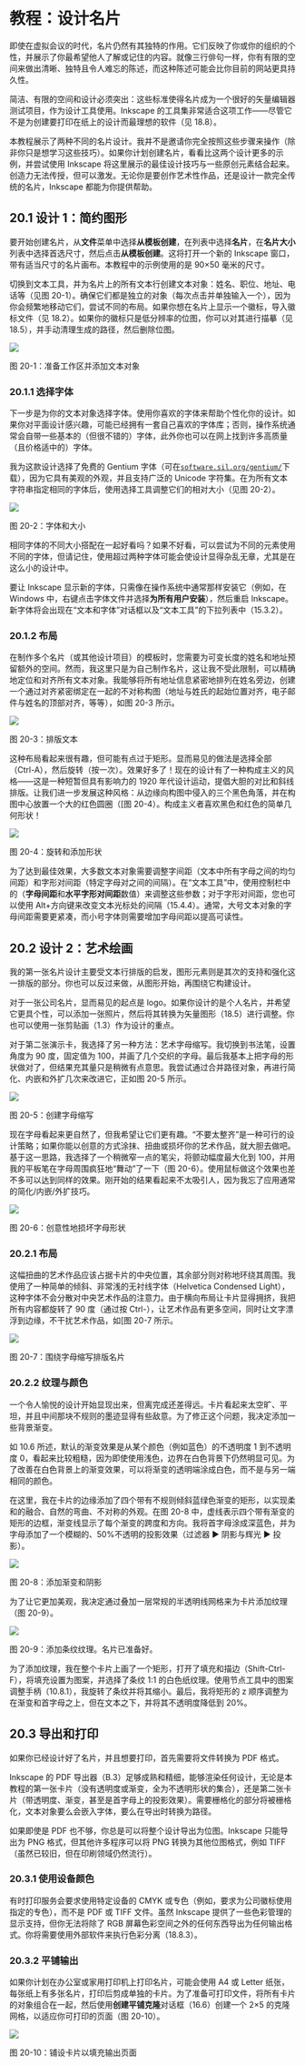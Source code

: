 # 教程：设计名片

即使在虚拟会议的时代，名片仍然有其独特的作用。它们反映了你或你的组织的个性，并展示了你最希望他人了解或记住的内容。就像三行俳句一样，你有有限的空间来做出清晰、独特且令人难忘的陈述，而这种陈述可能会比你目前的网站更具持久性。

简洁、有限的空间和设计必须突出：这些标准使得名片成为一个很好的矢量编辑器测试项目，作为设计工具使用。Inkscape 的工具集非常适合这项工作——尽管它不是为创建要打印在纸上的设计而最理想的软件（见 18.8）。

本教程展示了两种不同的名片设计。我并不是邀请你完全按照这些步骤来操作（除非你只是想学习这些技巧）。如果你计划创建名片，看看比这两个设计更多的示例，并尝试使用 Inkscape 将这里展示的最佳设计技巧与一些原创元素结合起来。创造力无法传授，但可以激发。无论你是要创作艺术性作品，还是设计一款完全传统的名片，Inkscape 都能为你提供帮助。

## 20.1 设计 1：简约图形

要开始创建名片，从**文件**菜单中选择**从模板创建**，在列表中选择**名片**，在**名片大小**列表中选择首选尺寸，然后点击**从模板创建**。这将打开一个新的 Inkscape 窗口，带有适当尺寸的名片画布。本教程中的示例使用的是 90×50 毫米的尺寸。

切换到文本工具，并为名片上的所有文本行创建文本对象：姓名、职位、地址、电话等（见图 20-1）。确保它们都是独立的对象（每次点击并单独输入一个），因为你会频繁地移动它们，尝试不同的布局。如果你想在名片上显示一个徽标，导入徽标文件（见 18.2）。如果你的徽标只是低分辨率的位图，你可以对其进行描摹（见 18.5），并手动清理生成的路径，然后删除位图。

![](img/t02-01.svg.png)

图 20-1：准备工作区并添加文本对象

### 20.1.1 选择字体

下一步是为你的文本对象选择字体。使用你喜欢的字体来帮助个性化你的设计。如果你对平面设计感兴趣，可能已经拥有一套自己喜欢的字体库；否则，操作系统通常会自带一些基本的（但很不错的）字体，此外你也可以在网上找到许多高质量（且价格适中的）字体。

我为这款设计选择了免费的 Gentium 字体（可在[`software.sil.org/gentium/`](https://software.sil.org/gentium/)下载），因为它具有美观的外观，并且支持广泛的 Unicode 字符集。在为所有文本字符串指定相同的字体后，使用选择工具调整它们的相对大小（见图 20-2）。

![](img/t02-02.svg.png)

图 20-2：字体和大小

相同字体的不同大小搭配在一起好看吗？如果不好看，可以尝试为不同的元素使用不同的字体，但请记住，使用超过两种字体可能会使设计显得杂乱无章，尤其是在这么小的设计中。

要让 Inkscape 显示新的字体，只需像在操作系统中通常那样安装它（例如，在 Windows 中，右键点击字体文件并选择**为所有用户安装**），然后重启 Inkscape。新字体将会出现在“文本和字体”对话框以及“文本工具”的下拉列表中（15.3.2）。

### 20.1.2 布局

在制作多个名片（或其他设计项目）的模板时，您需要为可变长度的姓名和地址预留额外的空间。然而，我这里只是为自己制作名片，这让我不受此限制，可以精确地定位和对齐所有文本对象。我能够将所有地址信息紧密地排列在姓名旁边，创建一个通过对齐紧密绑定在一起的不对称构图（地址与姓氏的起始位置对齐，电子邮件与姓名的顶部对齐，等等），如图 20-3 所示。

![](img/t02-03.svg.png)

图 20-3：排版文本

这种布局看起来很有趣，但可能有点过于矩形。显而易见的做法是选择全部（Ctrl-A），然后旋转（按一次）。效果好多了！现在的设计有了一种构成主义的风格——这是一种短暂但具有影响力的 1920 年代设计运动，提倡大胆的对比和斜线排版。让我们进一步发展这种风格：从边缘向构图中侵入的三个黑色角落，并在构图中心放置一个大的红色圆圈（[图 20-4）。构成主义者喜欢黑色和红色的简单几何形状！

![](img/t02-04.svg.png)

图 20-4：旋转和添加形状

为了达到最佳效果，大多数文本对象需要调整字间距（文本中所有字母之间的均匀间距）和字形对间距（特定字母对之间的间隔）。在“文本工具”中，使用控制栏中的（**字母间距**和**水平字形对间距**数值）来调整这些参数；对于字形对间距，您也可以使用 Alt+方向键来改变文本光标处的间隔（15.4.4）。通常，大号文本对象的字母间距需要更紧凑，而小号字体则需要增加字母间距以提高可读性。

## 20.2 设计 2：艺术绘画

我的第一张名片设计主要受文本行排版的启发，图形元素则是其次的支持和强化这一排版的部分。你也可以反过来做，从图形开始，再围绕它构建设计。

对于一张公司名片，显而易见的起点是 logo。如果你设计的是个人名片，并希望它更具个性，可以添加一张照片，然后将其转换为矢量图形（18.5）进行调整。你也可以使用一张剪贴画（1.3）作为设计的重点。

对于第二张演示卡，我选择了另一种方法：艺术字母缩写。我切换到书法笔，设置角度为 90 度，固定值为 100，并画了几个交织的字母。最后我基本上把字母的形状做对了，但结果充其量只是稍微有点意思。我尝试通过合并路径对象，再进行简化、内嵌和外扩几次来改进它，正如图 20-5 所示。

![](img/t02-05.svg.png)

图 20-5：创建字母缩写

现在字母看起来更自然了，但我希望让它们更有趣。“不要太整齐”是一种可行的设计策略；如果你能以创意的方式涂抹、扭曲或损坏你的艺术作品，就大胆去做吧。基于这一思路，我选择了一个稍微窄一点的笔尖，将颤动幅度最大化到 100，并用我的平板笔在字母周围疯狂地“舞动”了一下（图 20-6）。使用鼠标做这个效果也差不多可以达到同样的效果。刚开始的结果看起来不太吸引人，因为我忘了应用通常的简化/内嵌/外扩技巧。

![](img/t02-06.svg.png)

图 20-6：创意性地损坏字母形状

### 20.2.1 布局

这幅扭曲的艺术作品应该占据卡片的中央位置，其余部分则对称地环绕其周围。我使用了一种简单的倾斜、非常浅的无衬线字体（Helvetica Condensed Light），这种字体不会分散对中央艺术作品的注意力。由于横向布局让卡片显得拥挤，我把所有内容都旋转了 90 度（通过按 Ctrl-），让艺术作品有更多空间，同时让文字漂浮到边缘，不干扰艺术作品，如[图 20-7 所示。

![](img/t02-07.svg.png)

图 20-7：围绕字母缩写排版名片

### 20.2.2 纹理与颜色

一个令人愉悦的设计开始显现出来，但离完成还差得远。卡片看起来太空旷、平坦，并且中间那块不规则的墨迹显得有些敌意。为了修正这个问题，我决定添加一些背景渐变。

如 10.6 所述，默认的渐变效果是从某个颜色（例如蓝色）的不透明度 1 到不透明度 0，看起来比较粗糙，因为即使使用浅色，边界在白色背景下仍然明显可见。为了改善在白色背景上的渐变效果，可以将渐变的透明端涂成白色，而不是与另一端相同的颜色。

在这里，我在卡片的边缘添加了四个带有不规则倾斜蓝绿色渐变的矩形，以实现柔和的融合、自然的弯曲、不对称的外观。在图 20-8 中，虚线表示四个带有渐变的矩形的边框，渐变线显示了每个渐变的跨度和方向。我将首字母涂成深蓝色，并为字母添加了一个模糊的、50%不透明的投影效果（过滤器 ▶ 阴影与辉光 ▶ 投影）。

![](img/t02-08.svg.png)

图 20-8：添加渐变和阴影

为了让它更加美观，我决定通过叠加一层常规的半透明线网格来为卡片添加纹理（图 20-9）。

![](img/t02-09.svg.png)

图 20-9：添加条纹纹理。名片已准备好。

为了添加纹理，我在整个卡片上画了一个矩形，打开了填充和描边（Shift-Ctrl-F），将填充设置为图案，并选择了条纹 1:1 的白色纸纹理。使用节点工具中的图案调整手柄（10.8.1），我旋转了条纹并将其缩小。最后，我将矩形的 z 顺序调整为在渐变和首字母之上，但在文本之下，并将其不透明度降低到 20%。

## 20.3 导出和打印

如果你已经设计好了名片，并且想要打印，首先需要将文件转换为 PDF 格式。

Inkscape 的 PDF 导出器（B.3）足够成熟和精细，能够渲染任何设计，无论是本教程的第一张卡片（没有透明度或渐变，全为不透明形状的集合），还是第二张卡片（带透明度、渐变，甚至是首字母上的投影效果）。需要栅格化的部分将被栅格化，文本对象要么会嵌入字体，要么在导出时转换为路径。

如果即使是 PDF 也不够，你总是可以将整个设计导出为位图。Inkscape 只能导出为 PNG 格式，但其他许多程序可以将 PNG 转换为其他位图格式，例如 TIFF（虽然已较旧，但在印刷领域仍然流行）。

### 20.3.1 使用设备颜色

有时打印服务会要求使用特定设备的 CMYK 或专色（例如，要求为公司徽标使用指定的专色），而不是 PDF 或 TIFF 文件。虽然 Inkscape 提供了一些色彩管理的显示支持，但你无法将除了 RGB 屏幕色彩空间之外的任何东西导出为任何输出格式。你将需要使用外部软件来执行色彩分离（18.8.3）。

### 20.3.2 平铺输出

如果你计划在办公室或家用打印机上打印名片，可能会使用 A4 或 Letter 纸张，每张纸上有多张名片，打印后剪成单独的卡片。为了准备可打印文件，将所有卡片的对象组合在一起，然后使用**创建平铺克隆**对话框（16.6）创建一个 2×5 的克隆网格，以适应你可打印的页面（图 20-10）。

![](img/t02-11.svg.png)

图 20-10：铺设卡片以填充输出页面
